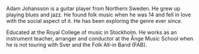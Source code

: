 Adam Johansson is a guitar player from Northern Sweden. He grew up playing blues and jazz. He found folk music when he was 14 and fell in love with the social aspect of it. He has been exploring the genre ever since.

Educated at the Royal College of music in Stockholm. He works as an instrument teacher, arranger and conductor at the Ånge Music School when he is not touring with Sver and the Folk All-in Band (FAB).
